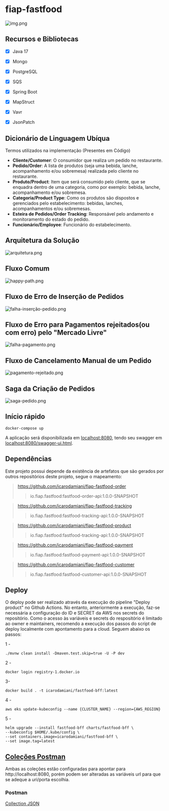 # fiap-fastfood


![img.png](challenge/img.png)


## Recursos e Bibliotecas
- [x] Java 17
- [x] Mongo
- [x] PostgreSQL
- [x] SQS
- [x] Spring Boot
- [x] MapStruct
- [x] Vavr
- [x] JsonPatch


## Dicionário de Linguagem Ubíqua

Termos utilizados na implementação (Presentes em Código)

- **Cliente/Customer**: O consumidor que realiza um pedido no restaurante.
- **Pedido/Order**: A lista de produtos (seja uma bebida, lanche, acompanhamento e/ou sobremesa) realizada pelo cliente no restaurante.
- **Produto/Product**: Item que será consumido pelo cliente, que se enquadra dentro de uma categoria, como por exemplo: bebida, lanche, acompanhamento e/ou sobremesa.
- **Categoria/Product Type**: Como os produtos são dispostos e gerenciados pelo estabelecimento: bebidas, lanches, acompanhamentos e/ou sobremesas.
- **Esteira de Pedidos/Order Tracking**: Responsável pelo andamento e monitoramento do estado do pedido.
- **Funcionário/Employee**: Funcionário do estabelecimento.


## Arquitetura da Solução

![arquitetura.png](.img%2Farquitetura.png)

## Fluxo Comum
![happy-path.png](.img%2Fhappy-path.png)

## Fluxo de Erro de Inserção de Pedidos
![falha-inserção-pedido.png](.img%2Ffalha-inser%C3%A7%C3%A3o-pedido.png)

## Fluxo de Erro para Pagamentos rejeitados(ou com erro) pelo "Mercado Livre"
![falha-pagamento.png](.img%2Ffalha-pagamento.png)

## Fluxo de Cancelamento Manual de um Pedido
![pagamento-rejeitado.png](.img%2Fpagamento-rejeitado.png)

## Saga da Criação de Pedidos
![saga-pedido.png](.img%2Fsaga-pedido.png)

## Início rápido

```shell 
docker-compose up
```
A aplicação será disponibilizada em [localhost:8080](http://localhost:8080), tendo seu swagger em [localhost:8080/swagger-ui.html](http://localhost:8080/swagger-ui.html).

## Dependências
Este projeto possui depende da existência de artefatos que são gerados por outros repositórios deste projeto, segue o mapeamento:

>https://github.com/icarodamiani/fiap-fastfood-order
>>io.fiap.fastfood:fastfood-order-api:1.0.0-SNAPSHOT

>https://github.com/icarodamiani/fiap-fastfood-tracking
>>io.fiap.fastfood:fastfood-tracking-api:1.0.0-SNAPSHOT

>https://github.com/icarodamiani/fiap-fastfood-product
>>io.fiap.fastfood:fastfood-tracking-api:1.0.0-SNAPSHOT

>https://github.com/icarodamiani/fiap-fastfood-payment
>>io.fiap.fastfood:fastfood-payment-api:1.0.0-SNAPSHOT

>https://github.com/icarodamiani/fiap-fastfood-customer
>>io.fiap.fastfood:fastfood-customer-api:1.0.0-SNAPSHOT

## Deploy

O deploy pode ser realizado através da execução do pipeline "Deploy product" no Github Actions. 
No entanto, anteriormente a execução, faz-se necessária a configuração do ID e SECRET da AWS nos secrets do repositório. 
Como o acesso às variáveis e secrets do respositório é limitado ao owner e maintainers, recomendo a execução dos passos do script de deploy localmente com apontamento para a cloud.
Seguem abaixo os passos:

1 - 
```
./mvnw clean install -Dmaven.test.skip=true -U -P dev
```
2 - 
```
docker login registry-1.docker.io
```
3-
```
docker build . -t icarodamiani/fastfood-bff:latest
```
4 - 
```
aws eks update-kubeconfig --name {CLUSTER_NAME} --region={AWS_REGION}
```
5 - 
```
helm upgrade --install fastfood-bff charts/fastfood-bff \
--kubeconfig $HOME/.kube/config \
--set containers.image=icarodamiani/fastfood-bff \
--set image.tag=latest
```

## [Coleções Postman](fastfood-api/collection)
Ambas as coleções estão configuradas para apontar para http://localhost:8080, porém podem ser alteradas as variáveis url para que se adeque a uri/porta escolhia.

### Postman
[Collection JSON](collection%2Ffiap-fasfood.postman_collection.json)
